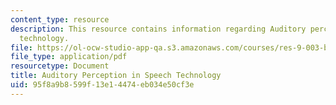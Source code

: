 ```yaml
---
content_type: resource
description: This resource contains information regarding Auditory perception in speech
  technology.
file: https://ol-ocw-studio-app-qa.s3.amazonaws.com/courses/res-9-003-brains-minds-and-machines-summer-course-summer-2015/95f8a9b8599f13e14474eb034e50cf3e_MITRES_9_003SUM15_Lec7-4.pdf
file_type: application/pdf
resourcetype: Document
title: Auditory Perception in Speech Technology
uid: 95f8a9b8-599f-13e1-4474-eb034e50cf3e
---
```

